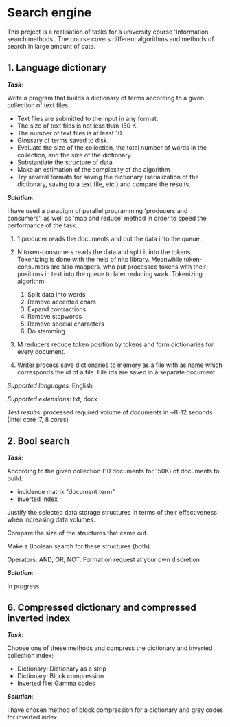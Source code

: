 # Search engine


This project is a realisation of tasks for a university course 
'Information search methods'. The course covers different algorithms and 
methods of search in large amount of data.

## 1. Language dictionary

**_Task_**: 

Write a program that builds a dictionary of terms according to a 
given collection of text files.

- Text files are submitted to the input in any format.
- The size of text files is not less than 150 K.
- The number of text files is at least 10.
- Glossary of terms saved to disk.
- Evaluate the size of the collection, the total number of words in the collection, and the size of the dictionary.
- Substantiate the structure of data
- Make an estimation of the complexity of the algorithm
- Try several formats for saving the dictionary (serialization of the dictionary, saving to a text file, etc.) and compare the results.

**_Solution_**:

I have used a paradigm of parallel programming 'producers and consumers', 
as well as 'map and reduce' method in order to speed the performance of the task.

1) 1 producer reads the documents and put the data into the queue.

2) N token-consumers reads the data and split it into the tokens. 
Tokenizing is done with the help of nltp library. Meanwhile token-consumers are 
also mappers, who put processed tokens with their positions in text
into the queue to later reducing work.
Tokenizing algorithm:
    1) Split data into words
    2) Remove accented chars
    3) Expand contractions
    4) Remove stopwords
    5) Remove special characters
    5) Do stemming
3) M reducers reduce token position by tokens and form dictionaries for every document.
5) Writer process save dictionaries to memory as a file with as name which corresponds 
the id of a file. File ids are saved in a separate document.

*Supported languages*: English

*Supported extensions*: txt, docx

*Test results*: processed required volume of documents in ~8-12 seconds (Intel core i7, 8 cores)


## 2. Bool search

**_Task_**:

According to the given collection (10 documents for 150K) of documents to build:

- incidence matrix "document term"
- inverted index

Justify the selected data storage structures in terms of their effectiveness when increasing data volumes.

Compare the size of the structures that came out.

Make a Boolean search for these structures (both).

Operators: AND, OR, NOT. Format on request at your own discretion

**_Solution_**:

In progress


## 6. Compressed dictionary and compressed inverted index

**_Task_**:


Choose one of these methods and compress the dictionary and inverted collection index:

- Dictionary: Dictionary as a strip
- Dictionary: Block compression
- Inverted file: Gamma codes

**_Solution_**:

I have chosen method of block compression for a dictionary and grey codes for inverted index.
